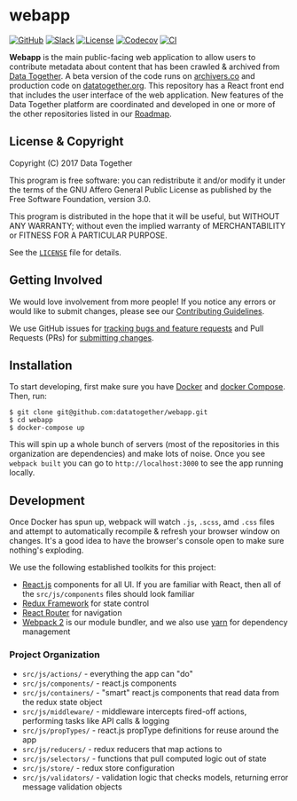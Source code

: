 # webapp
<!-- Repo Badges for: Github Project, Slack, License-->

[![GitHub](https://img.shields.io/badge/project-Data_Together-487b57.svg?style=flat-square)](http://github.com/datatogether)
[![Slack](https://img.shields.io/badge/slack-Archivers-b44e88.svg?style=flat-square)](https://archivers-slack.herokuapp.com/)
[![License](https://img.shields.io/github/license/datatogether/webapp.svg?style=flat-square)](./LICENSE)
[![Codecov](https://img.shields.io/codecov/c/github/datatogether/webapp.svg?style=flat-square)](https://codecov.io/gh/datatogether/webapp)
[![CI](https://img.shields.io/circleci/project/github/datatogether/webapp.svg?style=flat-square)](https://circleci.com/gh/datatogether/webapp)

**Webapp** is the main public-facing web application to allow users to contribute metadata about content that has been crawled & archived from [Data Together](https://datatogether.org). A beta version of the code runs on [archivers.co](https://archivers.co) and production code on [datatogether.org](https://datatogether.org). This repository has a React front end that includes the user interface of the web application. New features of the Data Together platform are coordinated and developed in one or more of the other repositories listed in our [Roadmap](https://github.com/datatogether/roadmap). 

## License & Copyright

Copyright (C) 2017 Data Together

This program is free software: you can redistribute it and/or modify it under
the terms of the GNU Affero General Public License as published by the Free Software
Foundation, version 3.0.

This program is distributed in the hope that it will be useful, but WITHOUT ANY
WARRANTY; without even the implied warranty of MERCHANTABILITY or FITNESS FOR A
PARTICULAR PURPOSE.

See the [`LICENSE`](./LICENSE) file for details.

## Getting Involved

We would love involvement from more people! If you notice any errors or would like to submit changes, please see our [Contributing Guidelines](./.github/CONTRIBUTING.md).

We use GitHub issues for [tracking bugs and feature requests](https://github.com/datatogether/webapp/issues) and Pull Requests (PRs) for [submitting changes](https://github.com/datatogether/webapp/pulls).

## Installation

To start developing, first make sure you have [Docker](https://store.docker.com/search?type=edition&offering=community) and [docker Compose](https://docs.docker.com/compose/install/). Then, run:

```shell
$ git clone git@github.com:datatogether/webapp.git
$ cd webapp
$ docker-compose up
```

This will spin up a whole bunch of servers (most of the repositories in this organization are dependencies) and make lots of noise. Once you see `webpack built` you can go to `http://localhost:3000` to see the app running locally.

## Development

Once Docker has spun up, webpack will watch `.js`, `.scss`, amd `.css` files and attempt to automatically recompile & refresh your browser window on changes. It's a good idea to have the browser's console open to make sure nothing's exploding. 

We use the following established toolkits for this project:

* [React.js](https://facebook.github.io/react/) components for all UI. If you are familiar with React, then all of the `src/js/components` files should look familiar
* [Redux Framework](https://redux.js.org/) for state control
* [React Router](https://reacttraining.com/react-router/) for navigation
* [Webpack 2](https://webpack.js.org) is our module bundler, and we also use [yarn](http://yarnpkg.com) for dependency management

### Project Organization

* `src/js/actions/` - everything the app can "do"
* `src/js/components/` - react.js components
* `src/js/containers/` - "smart" react.js components that read data from the redux state object
* `src/js/middleware/` - middleware intercepts fired-off actions, performing tasks like API calls & logging
* `src/js/propTypes/` - react.js propType definitions for reuse around the app
* `src/js/reducers/` - redux reducers that map actions to
* `src/js/selectors/` - functions that pull computed logic out of state
* `src/js/store/` - redux store configuration
* `src/js/validators/` - validation logic that checks models, returning error message validation objects
